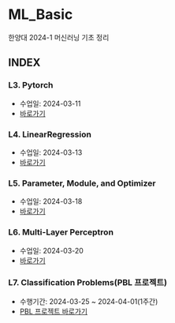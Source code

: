 # ML_Basic
한양대 2024-1 머신러닝 기초 정리

## INDEX
### L3. Pytorch
- 수업일: 2024-03-11
- [바로가기](./20240311_L3_Pytorch/)

### L4. LinearRegression
- 수업일: 2024-03-13
- [바로가기](./20240313_L4_LinearRegression/)

### L5. Parameter, Module, and Optimizer
- 수업일: 2024-03-18
- [바로가기](./20240318_L5_PMO/)

### L6. Multi-Layer Perceptron
- 수업일: 2024-03-20
- [바로가기](./20240320_L6_MLP/)

### L7. Classification Problems(PBL 프로젝트)
- 수행기간: 2024-03-25 ~ 2024-04-01(1주간)
- [PBL 프로젝트 바로가기](./20240325_PBL_PRO_1/PBL_PRO_1.md)
